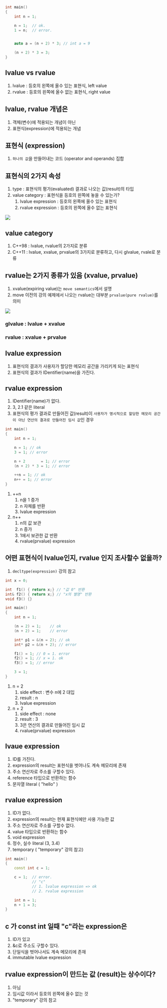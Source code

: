 ```c++
int main()
{
	int n = 1;

	n = 1; 	// ok.
	1 = n;	// error. 


	auto a = (n + 2) * 3; // int a = 9

	(n + 2) * 3 = 3;	
}
```

## lvalue vs rvalue
1) lvalue : 등호의 왼쪽에 올수 있는 표현식, left value
2) rvalue : 등호의 왼쪽에 올수 없는 표현식, right value

## lvalue, rvalue 개념은
1) 객체(변수)에 적용되는 개념이 아닌
2) 표현식(expression)에 적용되는 개념

## 표현식 (expression)
1) `하나의 값`을 만들어내는 코드 (operator and operands) 집합

## 표현식의 2가지 속성 
1) type : 표현식의 평가(evaluated) 결과로 나오는 값(result)의 타입
2) value category : 표현식을 등호의 왼쪽에 놓을 수 있는가?
   1) lvalue expression : 등호의 왼쪽에 올수 있는 표현식
   2) rvalue expression : 등호의 왼쪽에 올수 없는 표현식

![](../../img/ch2-3-1.png)


## value category
1) C++98 : lvalue, rvalue의 2가지로 분류
2) C++11 : lvalue, xvalue, prvalue의 3가지로 분류하고, 다시 glvalue, rvale로 분류

## rvalue는 2가지 종류가 있음 (xvalue, prvalue)
1) xvalue(expiring value)는 `move semantics`에서 설명
2) move 이전의 강의 예제에서 나오는 rvalue는 대부분 `prvalue(pure rvalue)`를 의미

![](../../img/ch2-3-2.png)

### glvalue : lvalue + xvalue
### rvalue : xvalue + prvalue

## lvalue expression
1) 표현식의 결과가 사용자가 할당한 메모리 공간을 가리키게 되는 표현식
2) 표현식의 결과가 IDentifier(name)을 가진다.

## rvalue expression
1) IDentifier(name)가 없다.
2) 3, 2.1 같은 literal
3) 표현식의 평가 결과로 만들어진 값(result)이 `사용자가 명시적으로 할당한 메모리 공간이 아닌 연산의 결과로 만들어진 임시 값`인 경우


```c++
int main()
{
	int n = 1;

	n = 1; // ok
	3 = 1; // error

	n + 2       = 1; // error
	(n + 2) * 3 = 1; // error

	++n = 1; // ok
	n++ = 1; // error
}
```

1) ++n 
   1) n을 1 증가
   2) n 자체를 반환
   3) lvalue expression
2) n++
   1) n의 값 보관
   2) n 증가
   3) 1에서 보관한 값 반환
   4) rvalue(prvalue) expression

## 어떤 표현식이 lvalue인지, rvalue 인지 조사할수 없을까?
1) `decltype(expression)` 강의 참고

```c++
int x = 0;

int  f1() { return x;} // "값 0" 반환
int& f2() { return x;} // "x의 별명" 반환
void f3() {}

int main()
{
	int n = 1;

	(n = 2) = 1;	// ok
	(n + 2) = 1;	// error

	int* p1 = &(n = 2); // ok
	int* p2 = &(n + 2); // error

	f1() = 1; // 0 = 1. error
	f2() = 1; // x = 1. ok
	f3() = 1; // error

	3 = 1;
}
```
1) n = 2
   1) side effect : 변수 n에 2 대입
   2) result : n
   3) lvalue expression
2) n + 2
   1) side effect : none
   2) result : 3
   3) 3은 연산의 결과로 만들어진 임시 값
   4) rvalue(prvalue) expression

## lvaue expression
1) ID를 가진다.
2) expression의 result는 표현식을 벗어나도 계속 메모리에 존재
3) 주소 연산자로 주소를 구할수 있다.
4) reference 타입으로 반환하는 함수
5) 문자열 literal ( "hello" )

## rvalue expression
1) ID가 없다.
2) expression의 result는 현재 표현식에만 사용 가능한 값
3) 주소 연산자로 주소를 구할수 없다.
4) value 타입으로 반환하는 함수
5) void expression
6) 정수, 실수 literal (3, 3.4)
7) temporary ( "temporary" 강의 참고)

```c++
int main()
{
	const int c = 1;

	c = 1; 	// error.
			// "c" 
			// 1. lvalue expression => ok
			// 2. rvalue expression

	int n = 1;
	n + 1 = 3;
}
```

## c 가 const int 일때 "c"라는 expression은 
1) ID가 있고
2) &c로 주소도 구할수 있다.
3) 단일식을 벗어나서도 계속 메모리에 존재
4) immutable lvalue expression

## rvalue expression이 만드는 값 (result)는 상수이다?
1) 아님
2) 임시값 이라서 등호의 왼쪽에 올수 없는 것
3) "temporary" 강의 참고






 